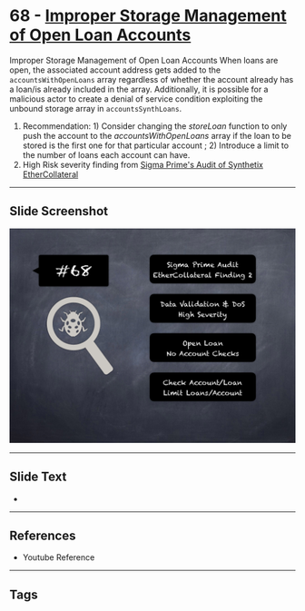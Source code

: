 
# 68 - [Improper Storage Management of Open Loan Accounts](./Improper%20Storage%20Management%20of%20Open%20Loan%20Accounts.md)

Improper Storage Management of Open Loan Accounts When loans are open, the associated account address gets added to the `accountsWithOpenLoans` array regardless of whether the account already has a loan/is already included in the array. Additionally, it is possible for a malicious actor to create a denial of service condition exploiting the unbound storage array in `accountsSynthLoans`. 


1. Recommendation: 1) Consider changing the _storeLoan_ function to only push the account to the _accountsWithOpenLoans_ array if the loan to be stored is the first one for that particular account ; 2) Introduce a limit to the number of loans each account can have.
2. High Risk severity finding from [Sigma Prime's Audit of Synthetix EtherCollateral](https://github.com/sigp/public-audits/blob/master/synthetix/ethercollateral/review.pdf)


___
## Slide Screenshot
![068.png](../../images/7.%20Audit%20Findings%20101/068.png)
___
## Slide Text
- 
___
## References
- Youtube Reference
___
## Tags
